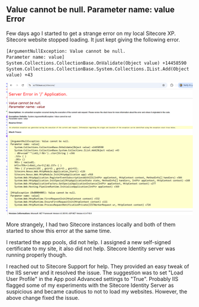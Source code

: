## Value cannot be null. Parameter name: value Error
Few days ago I started to get a strange error on my local Sitecore XP. Sitecore website stopped loading. It just kept giving the following error.

```
[ArgumentNullException: Value cannot be null.
Parameter name: value]
System.Collections.CollectionBase.OnValidate(Object value) +14458590
System.Collections.CollectionBase.System.Collections.IList.Add(Object value) +43

```

![](/docs/assets/images/Value%20Cannot%20be%20null.PNG)

More strangely, I had two Sitecore instances locally and both of them started to show this error at the same time. 


I restarted the app pools, did not help. I assigned a new self-signed certificate to my site, it also did not help. Sitecore Identity server was running properly though.

I reached out to Sitecore Support for help. They provided an easy tweak of the IIS server and it resolved the issue. The suggestion was to set "Load User Profile" in the App pool Advanced settings to "True". Probably IIS flagged some of my experiments with the Sitecore Identity Server as suspicious and became cautious to not to load my websites. However, the above change fixed the issue. 

